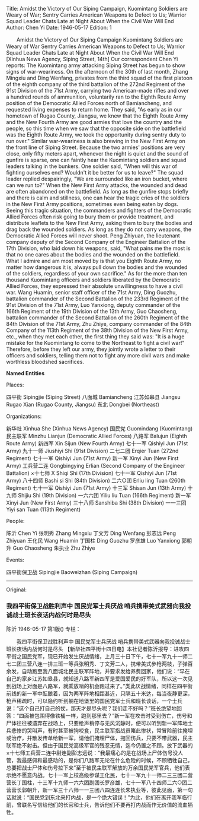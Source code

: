 Title: Amidst the Victory of Our Siping Campaign, Kuomintang Soldiers are Weary of War; Sentry Carries American Weapons to Defect to Us; Warrior Squad Leader Chats Late at Night About When the Civil War Will End
Author: Chen Yi
Date: 1946-05-17
Edition: 1

　　Amidst the Victory of Our Siping Campaign
    Kuomintang Soldiers are Weary of War
    Sentry Carries American Weapons to Defect to Us; Warrior Squad Leader Chats Late at Night About When the Civil War Will End
    [Xinhua News Agency, Siping Street, 14th] Our correspondent Chen Yi reports: The Kuomintang army attacking Siping Street has begun to show signs of war-weariness. On the afternoon of the 30th of last month, Zhang Mingxiu and Ding Wenfang, privates from the third squad of the first platoon of the eighth company of the third battalion of the 272nd Regiment of the 91st Division of the 71st Army, carrying two American-made rifles and over a hundred rounds of ammunition, voluntarily ran to the Eighth Route Army position of the Democratic Allied Forces north of Bamiancheng, and requested living expenses to return home. They said, "As early as in our hometown of Rugao County, Jiangsu, we knew that the Eighth Route Army and the New Fourth Army are good armies that love the country and the people, so this time when we saw that the opposite side on the battlefield was the Eighth Route Army, we took the opportunity during sentry duty to run over." Similar war-weariness is also brewing in the New First Army on the front line of Siping Street. Because the two armies' positions are very close, only fifty meters apart, whenever the night is quiet and the sound of gunfire is sparse, one can faintly hear the Kuomintang soldiers and squad leaders talking in the bunkers. One soldier said, "When will this war of fighting ourselves end? Wouldn't it be better for us to leave?" The squad leader replied despairingly, "We are surrounded like an iron bucket, where can we run to?" When the New First Army attacks, the wounded and dead are often abandoned on the battlefield. As long as the gunfire stops briefly and there is calm and stillness, one can hear the tragic cries of the soldiers in the New First Army positions, sometimes even being eaten by dogs. Seeing this tragic situation, the commanders and fighters of the Democratic Allied Forces often risk going to bury them or provide treatment, and distribute leaflets to the New First Army, asking them to bury the bodies and drag back the wounded soldiers. As long as they do not carry weapons, the Democratic Allied Forces will never shoot. Peng Zhiyuan, the lieutenant company deputy of the Second Company of the Engineer Battalion of the 17th Division, who laid down his weapons, said, "What pains me the most is that no one cares about the bodies and the wounded on the battlefield. What I admire and am most moved by is that you Eighth Route Army, no matter how dangerous it is, always pull down the bodies and the wounded of the soldiers, regardless of your own sacrifice." As for the more than ten thousand Kuomintang officers and soldiers liberated by the Democratic Allied Forces, they expressed their absolute unwillingness to have a civil war. Wang Huamin, senior staff officer of the 71st Army, Ding Guozhu, battalion commander of the Second Battalion of the 233rd Regiment of the 91st Division of the 71st Army, Luo Yanxiong, deputy commander of the 166th Regiment of the 19th Division of the 13th Army, Guo Chaosheng, battalion commander of the Second Battalion of the 260th Regiment of the 84th Division of the 71st Army, Zhu Zhiye, company commander of the 84th Company of the 113th Regiment of the 38th Division of the New First Army, etc., when they met each other, the first thing they said was: "It is a huge mistake for the Kuomintang to come to the Northeast to fight a civil war!" Therefore, before they left our army, they jointly wrote a letter to their officers and soldiers, telling them not to fight any more civil wars and make worthless bloodshed sacrifices.

**Named Entities**

Places:

四平街    Sipingjie (Siping Street)
八面城    Bamiancheng
江苏如皋县  Jiangsu Rugao Xian (Rugao County, Jiangsu)
东北      Dongbei (Northeast)

Organizations:

新华社    Xinhua She (Xinhua News Agency)
国民党    Guomindang (Kuomintang)
民主联军  Minzhu Lianjun (Democratic Allied Forces)
八路军    Balujun (Eighth Route Army)
新四军    Xin Sijun (New Fourth Army)
七十一军  Qishiyi Jun (71st Army)
九十一师  Jiushiyi Shi (91st Division)
二七二团  Erqier Tuan (272nd Regiment)
七十一军  Qishiyi Jun (71st Army)
新一军    Xinyi Jun (New First Army)
工兵营二连  Gongbingying Erlian (Second Company of the Engineer Battalion)
×十七师    X Shiqi Shi (17th Division)
七十一军  Qishiyi Jun (71st Army)
八十四师  Bashi si Shi (84th Division)
二六○团  Erliu ling Tuan (260th Regiment)
七十一军  Qishiyi Jun (71st Army)
十三军    Shisan Jun (13th Army)
十九师    Shijiu Shi (19th Division)
一六六团  Yiliu liu Tuan (166th Regiment)
新一军    Xinyi Jun (New First Army)
三十八师  Sanshiba Shi (38th Division)
一一三团  Yiyi san Tuan (113th Regiment)

People:

陈沂   Chen Yi
张明秀 Zhang Mingxiu
丁文芳 Ding Wenfang
彭志远 Peng Zhiyuan
王化民 Wang Huamin
丁国柱 Ding Guozhu
罗彦雄 Luo Yanxiong
郭朝升 Guo Chaosheng
朱执业 Zhu Zhiye

Events:

四平街保卫战  Sipingjie Baoweizhan (Siping Campaign)



<hr /> 

Original: 


### 我四平街保卫战胜利声中  国民党军士兵厌战  哨兵携带美式武器向我投诚战士班长夜话内战何时是尽头
陈沂
1946-05-17
第1版()
专栏：

　　我四平街保卫战胜利声中
    国民党军士兵厌战
    哨兵携带美式武器向我投诚战士班长夜话内战何时是尽头
    【新华社四平街十四日电】本社记者陈沂报导：进攻四平街之国民党军，现已开始发生厌战情绪，上月三十日下午，七十一军九十一师二七二团三营八连一排三班一等兵张明秀、丁文芳二人，携带美式步枪两枝，子弹百余发，自动跑至我八面城北民主联军阵地，并要求发给养费回家，他们说：“早在自己的家乡江苏如皋县，就知道八路军新四军是爱国爱民的好军队，所以这一次见到战场上对面是八路军，就乘放哨的机会跑过来了。”类此厌战情绪，同样在四平街前线的新一军中酝酿着，因为两军阵地相距甚近，只隔五十米达，每当夜静更深，枪声稀疏时，可以隐约听到躺在地堡里的国民党军士兵和班长谈话，一个士兵说：“这个自己打自己的仗，那天才是尽头呢？我们走不好吗？”班长绝望地回答：“四面被包围得像铁桶一样，跑到那里去？”新一军在攻击时受到伤亡，伤号和尸体往往被遗弃在战场上，只要枪声稍停与无风沉静时，便可以听到新一军阵地士兵悲惨的哭叫声，有时甚至被狗咬食，民主联军指战员睹此惨状，常冒险前往掩埋或治疗，并散发传单给新一军，请他们掩埋尸体，拖回伤兵，只要不带武器，民主联军绝不射击。但由于国民党高级军官的残忍无情，迄今仍置之不顾。放下武器的×十七师工兵营二连中尉连副彭志远说：“我最痛心的是在战场上尸体伤号没人管，我最感佩和最感动的，是你们八路军无论在什么危险的时候，不顾牺牲自己，总要把战士尸体和伤号拉下来”至于被民主联军解放的万余国民党军官兵，他们表示绝不愿意内战。七十一军上校高级参谋王化民，七十一军九十一师二三三团二营营长丁国柱，十三军十九师一六六团副团长罗彦雄，七十一军八十四师二六○团二营营长郭朝升，新一军三十八师一一三团八四连连长朱执业等，彼此见面，第一句话就说：“国民党到东北来打内战，是一个绝大错误！”为此，他们在离开我军临行前，曾联名写信给他们的长官和士兵，告诉他们不要再打内战而作无价值的流血牺牲。
